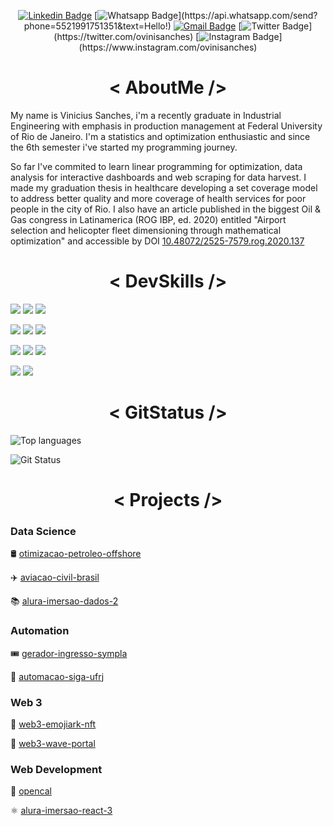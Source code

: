 <div align="center">

[![Linkedin Badge](https://img.shields.io/badge/-LinkedIn-blue?style=for-the-badge&logo=Linkedin&logoColor=white&link=https://www.linkedin.com/in/vinismachadoo/)](https://www.linkedin.com/in/vinismachadoo/)
[![Whatsapp Badge](https://img.shields.io/badge/-Whatsapp-4CA143?style=for-the-badge&labelColor=4CA143&logo=whatsapp&logoColor=white&link=https://api.whatsapp.com/send?phone=5521991751351&text=Hello!)](https://api.whatsapp.com/send?phone=5521991751351&text=Hello!)
[![Gmail Badge](https://img.shields.io/badge/-Gmail-c14438?style=for-the-badge&logo=Gmail&logoColor=white&link=mailto:vinicius.sanches@poli.ufrj.br)](mailto:vinicius.sanches@poli.ufrj.br)
[![Twitter Badge](https://img.shields.io/badge/-Twitter-1ca0f1?style=for-the-badge&logo=Twitter&logoColor=white&link=https://twitter.com/vinisanches_)](https://twitter.com/ovinisanches)
[![Instagram Badge](https://img.shields.io/badge/Instagram-E4405F?style=for-the-badge&logo=instagram&logoColor=white&link=https://www.instagram.com/vinisanches_)](https://www.instagram.com/ovinisanches)

 </div>

<div align="center">

# < AboutMe />

</div>


My name is Vinicius Sanches, i'm a recently graduate in Industrial Engineering with emphasis in production management at Federal University of Rio de Janeiro. I'm a statistics and optimization enthusiastic and since the 6th semester i've started my programming journey.

So far I've commited to learn linear programming for optimization, data analysis for interactive dashboards and web scraping for data harvest. I made my graduation thesis in healthcare developing a set coverage model to address better quality and more coverage of health services for poor people in the city of Rio. I also have an article published in the biggest Oil & Gas congress in Latinamerica (ROG IBP, ed. 2020) entitled "Airport selection and helicopter fleet dimensioning through mathematical optimization" and accessible by DOI [10.48072/2525-7579.rog.2020.137](https://doi.org/10.48072/2525-7579.rog.2020.137)

<div align="center">

# < DevSkills />

</div>

![](https://img.shields.io/badge/Editor-VSCode-informational?style=flat&logo=visual-studio-code&logoColor=white&color=007ACC)
![](https://img.shields.io/badge/Cloud-Heroku-informational?style=flat&logo=heroku&logoColor=white&color=430098)
![](https://img.shields.io/badge/Cloud-Vercel-informational?style=flat&logo=vercel&logoColor=white&color=000000)

![](https://img.shields.io/badge/Code-Python-informational?style=flat&logo=python&logoColor=white&color=3776AB)
![](https://img.shields.io/badge/Framework-Dash-informational?style=flat&logo=plotly&logoColor=white&color=3F4F75)
![](https://img.shields.io/badge/Framework-FastAPI-informational?style=flat&logo=fastapi&logoColor=white&color=109989)

![](https://img.shields.io/badge/Code-JavaScript-informational?style=flat&logo=javascript&logoColor=white&color=F7DF1E)
![](https://img.shields.io/badge/Framework-Tailwind-informational?style=flat&logo=tailwind-css&logoColor=white&color=06B6D4)
![](https://img.shields.io/badge/Framework-Next.js-informational?style=flat&logo=next.js&logoColor=white&color=000000)

![](https://img.shields.io/badge/Code-Solidity-informational?style=flat&logo=solidity&logoColor=white&color=363636)
![](https://img.shields.io/badge/Code-Ethereum-informational?style=flat&logo=ethereum&logoColor=white&color=3C3C3D)

<div align="center">

# < GitStatus />

</div>

![Top languages](https://github-readme-stats.vercel.app/api/top-langs/?username=vinismachadoo&show_icons=true&hide_border=true&layout=compact&text_color=c9cacc&title_color=ffffff&bg_color=1d1f21)

![Git Status](https://github-readme-stats.vercel.app/api?username=vinismachadoo&show_icons=true&hide_border=true&count_private=true&title_color=ffffff&text_color=c9cacc&bg_color=1d1f21)

<div align="center">

# < Projects />

</div>

### Data Science

🛢️ [otimizacao-petroleo-offshore](https://github.com/vinismachadoo/otimizacao-petroleo-offshore)

✈️ [aviacao-civil-brasil](https://github.com/vinismachadoo/aviacao-civil-brasil)

📚 [alura-imersao-dados-2](https://github.com/vinismachadoo/alura-imersao-dados-2)

### Automation

🎟️ [gerador-ingresso-sympla](https://github.com/vinismachadoo/gerador-ingresso-sympla)

📃 [automacao-siga-ufrj](https://github.com/vinismachadoo/automacao-siga-ufrj)

### Web 3

🦄 [web3-emojiark-nft](https://github.com/vinismachadoo/web3-emojiark-nft)

👋 [web3-wave-portal](https://github.com/vinismachadoo/web3-wave-portal)

### Web Development

🎉 [opencal](https://github.com/vinismachadoo/opencal)

⚛️ [alura-imersao-react-3](https://github.com/vinismachadoo/alura-imersao-react-3)
